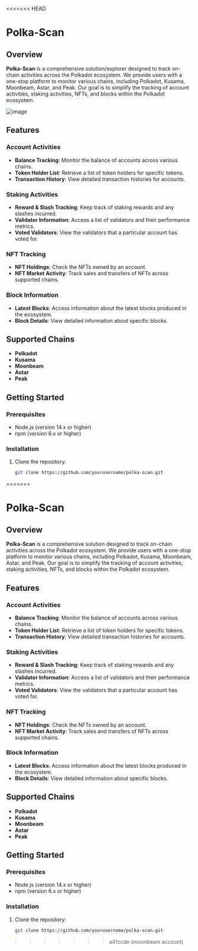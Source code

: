 <<<<<<< HEAD
# Polka-Scan

## Overview

**Polka-Scan** is a comprehensive solution/explorer designed to track on-chain activities across the Polkadot ecosystem. We provide users with a one-stop platform to monitor various chains, including Polkadot, Kusama, Moonbeam, Astar, and Peak. Our goal is to simplify the tracking of account activities, staking activities, NFTs, and blocks within the Polkadot ecosystem.

![image](https://github.com/user-attachments/assets/94527469-5214-4218-be8c-862756da98ce)


## Features

### Account Activities
- **Balance Tracking**: Monitor the balance of accounts across various chains.
- **Token Holder List**: Retrieve a list of token holders for specific tokens.
- **Transaction History**: View detailed transaction histories for accounts.

### Staking Activities
- **Reward & Slash Tracking**: Keep track of staking rewards and any slashes incurred.
- **Validator Information**: Access a list of validators and their performance metrics.
- **Voted Validators**: View the validators that a particular account has voted for.

### NFT Tracking
- **NFT Holdings**: Check the NFTs owned by an account.
- **NFT Market Activity**: Track sales and transfers of NFTs across supported chains.

### Block Information
- **Latest Blocks**: Access information about the latest blocks produced in the ecosystem.
- **Block Details**: View detailed information about specific blocks.

## Supported Chains
- **Polkadot**
- **Kusama**
- **Moonbeam**
- **Astar**
- **Peak**

## Getting Started

### Prerequisites
- Node.js (version 14.x or higher)
- npm (version 6.x or higher)

### Installation
1. Clone the repository:
   ```bash
   git clone https://github.com/yourusername/polka-scan.git
=======
# Polka-Scan

## Overview

**Polka-Scan** is a comprehensive solution designed to track on-chain activities across the Polkadot ecosystem. We provide users with a one-stop platform to monitor various chains, including Polkadot, Kusama, Moonbeam, Astar, and Peak. Our goal is to simplify the tracking of account activities, staking activities, NFTs, and blocks within the Polkadot ecosystem.

## Features

### Account Activities
- **Balance Tracking**: Monitor the balance of accounts across various chains.
- **Token Holder List**: Retrieve a list of token holders for specific tokens.
- **Transaction History**: View detailed transaction histories for accounts.

### Staking Activities
- **Reward & Slash Tracking**: Keep track of staking rewards and any slashes incurred.
- **Validator Information**: Access a list of validators and their performance metrics.
- **Voted Validators**: View the validators that a particular account has voted for.

### NFT Tracking
- **NFT Holdings**: Check the NFTs owned by an account.
- **NFT Market Activity**: Track sales and transfers of NFTs across supported chains.

### Block Information
- **Latest Blocks**: Access information about the latest blocks produced in the ecosystem.
- **Block Details**: View detailed information about specific blocks.

## Supported Chains
- **Polkadot**
- **Kusama**
- **Moonbeam**
- **Astar**
- **Peak**

## Getting Started

### Prerequisites
- Node.js (version 14.x or higher)
- npm (version 6.x or higher)

### Installation
1. Clone the repository:
   ```bash
   git clone https://github.com/yourusername/polka-scan.git
>>>>>>> a41ccde (moonbeam account)
